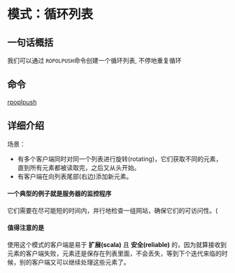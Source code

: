 # 模式：循环列表

## 一句话概括

我们可以通过 `ROPOLPUSH`命令创建一个循环列表, 不停地重复循环

## 命令

 [rpoplpush](../011-数据类型-list/010-基础命令.md#rpoplpush) 

## 详细介绍

场景：

- 有多个客户端同时对同一个列表进行旋转(rotating)，它们获取不同的元素，直到所有元素都被读取完，之后又从头开始。
- 有客户端在向列表尾部(右边)添加新元素。

#### 一个典型的例子就是服务器的监控程序

它们需要在尽可能短的时间内，并行地检查一组网站，确保它们的可访问性。(

#### 值得注意的是

使用这个模式的客户端是易于 **扩展(scala)** 且 **安全(reliable)** 的，因为就算接收到元素的客户端失败，元素还是保存在列表里面，不会丢失，等到下个迭代来临的时候，别的客户端又可以继续处理这些元素了。

